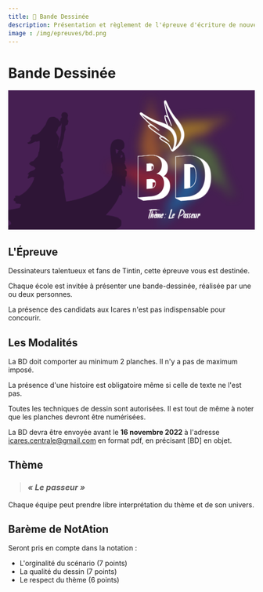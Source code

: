 ```yaml
---
title: 💭 Bande Dessinée
description: Présentation et règlement de l'épreuve d'écriture de nouvelle
image : /img/epreuves/bd.png
---
```


# Bande Dessinée

![](/img/epreuves/bd.png)

## L'Épreuve

Dessinateurs talentueux et fans de Tintin, cette épreuve vous est destinée.

Chaque école est invitée à présenter une bande-dessinée, réalisée par une ou deux personnes.

La présence des candidats aux Icares n'est pas indispensable pour concourir. 


## Les Modalités

La BD doit comporter au minimum 2 planches. Il n'y a pas de maximum imposé. 

La présence d'une histoire est obligatoire même si celle de texte ne l'est pas.

Toutes les techniques de dessin sont autorisées. Il est tout de même à noter que les planches devront être numérisées.

La BD devra être envoyée avant le **16 novembre 2022** à l'adresse [icares.centrale@gmail.com](mailto:icares.centrale@gmail.com) en format pdf, en précisant [BD] en objet. 


## Thème

> ### ***« Le passeur »***

Chaque équipe peut prendre libre interprétation du thème et de son univers.


## Barème de NotAtion

Seront pris en compte dans la notation : 
* L'orginalité du scénario (7 points)
* La qualité du dessin (7 points)
* Le respect du thème (6 points)
